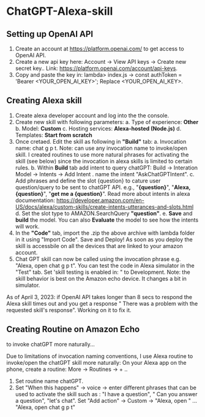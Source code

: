# ChatGPT-Alexa-skill

## Setting up OpenAI API
1. Create an account at https://platform.openai.com/ to get access to OpenAI API.
2. Create a new api key here: Account -> View API keys -> Create new secret key.. Link: https://platform.openai.com/account/api-keys.
3. Copy and paste the key in: lambda> index.js -> const authToken = 'Bearer <YOUR_OPEN_AI_KEY>'; Replace <YOUR_OPEN_AI_KEY>.

## Creating Alexa skill
1. Create alexa developer account and log into the the console. 
2. Create new skill with following parameters:
    a. Type of experience: **Other**
    b. Model: **Custom**
    c. Hosting services: **Alexa-hosted (Node.js)**
    d. Templates: **Start from scratch**
3. Once cretaed. Edit the skill as following in **"Build"** tab:
    a. Invocation name: chat g p t. Note: can use any invocation name to invoke/open skill. I created routines to use more natural phrases for activating the skill (see below) since the invocation in alexa skills is limited to certain rules. 
    b. Within **Build** tab add intent to query chatGPT: Build -> Interation Model -> Intents -> Add Intent . name the intent "AskChatGPTIntent".
    c. Add phrases and define the slot {question} to cature user question/query to be sent to chatGPT API. e.g., "**{question}**", "**Alexa, {question}**", "**get me        a {question}**". Read more about intents in alexa documentation: https://developer.amazon.com/en-US/docs/alexa/custom-skills/create-intents-utterances-and-slots.html
    d. Set the slot type to AMAZON.SearchQuery **"question"**.
    e. **Save** and **build** the model. You can also **Evaluate** the model to see how the intents will work.
4. In the **"Code"** tab, import the .zip the above archive with lambda folder in it using "Import Code". Save and Deploy! As soon as you deploy the skill is accessbile on all the devices that are linked to your amazon account.
5. Chat GPT skill can now be called using the invocation phrase e.g. "Alexa, open chat g p t". You can test the code in Alexa simulator in the  "Test" tab. Set 'skill testing is enabled in: " to Development. 
Note: the skill behavior is best on the Amazon echo device. It changes a bit in simulator.

As of April 3, 2023: if OpenAI API takes longer than 8 secs to respond the Alexa skill times out and you get a response " There was a problem with the requested skill's response". Working on it to fix it. 

## Creating Routine on Amazon Echo 
to invoke chatGPT more naturally...

Due to limitations of invocation naming conventions, I use Alexa routine to invoke/open the chatGPT skill more naturally:
On your Alexa app on the phone, create a routine: More -> Routines -> + .. 
1. Set routine name chatGPT. 
2. Set "When this happens" -> voice -> enter different phrases that can be used to activate the skill such as : "I have a question", " Can you answer a question", "let's chat". 
Set "Add action" -> Custom -> "Alexa, open <Invocation name>" ... "Alexa, open chat g p t" 
